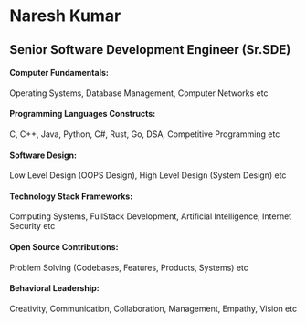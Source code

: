 <h1>Naresh Kumar</h1>
<h2>Senior Software Development Engineer (Sr.SDE)</h2>

<h4>Computer Fundamentals:</h4><p>Operating Systems, Database Management, Computer Networks etc</p>
<h4>Programming Languages Constructs:</h4><p>C, C++, Java, Python, C#, Rust, Go, DSA, Competitive Programming etc</p>
<h4>Software Design:</h4><p>Low Level Design (OOPS Design), High Level Design (System Design) etc</p>
<h4>Technology Stack Frameworks:</h4><p>Computing Systems, FullStack Development, Artificial Intelligence, Internet Security etc</p>
<h4>Open Source Contributions:</h4><p>Problem Solving (Codebases, Features, Products, Systems) etc</p>
<h4>Behavioral Leadership:</h4><p>Creativity, Communication, Collaboration, Management, Empathy, Vision etc</p>

